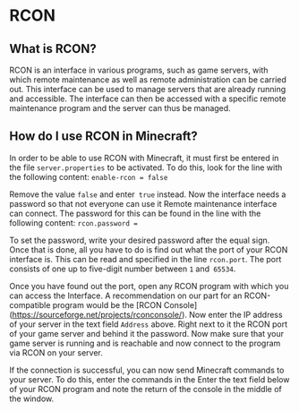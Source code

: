 # RCON

## What is RCON?
RCON is an interface in various programs, such as game servers, 
with which remote maintenance as well as remote administration can be carried out.
This interface can be used to manage servers that are already running and accessible.
The interface can then be accessed with a specific remote maintenance program
and the server can thus be managed.

## How do I use RCON in Minecraft?
In order to be able to use RCON with Minecraft, it must first be entered in the file `server.properties`
to be activated. To do this, look for the line with the following content:
`enable-rcon = false`

Remove the value `false` and enter` true` instead.
Now the interface needs a password so that not everyone can use it
Remote maintenance interface can connect. The password for this can be found in the line
with the following content:
`rcon.password =`

To set the password, write your desired password after the equal sign.
Once that is done, all you have to do is find out what the port of your RCON interface is.
This can be read and specified in the line `rcon.port`. The port consists of one
up to five-digit number between `1` and` 65534`.

Once you have found out the port, open any RCON program with which you can access the
Interface. A recommendation on our part for an RCON-compatible program would be the [RCON Console] (https://sourceforge.net/projects/rconconsole/).
Now enter the IP address of your server in the text field `Address` above. Right next to it the
RCON port of your game server and behind it the password. Now make sure that your game server is running
and is reachable and now connect to the program via RCON on your server.

If the connection is successful, you can now send Minecraft commands to your server. To do this, enter the commands in the
Enter the text field below of your RCON program and note the return of the console in the middle of the window.